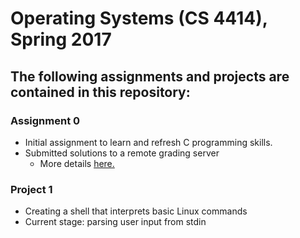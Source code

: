 # Operating Systems (CS 4414), Spring 2017
## The following assignments and projects are contained in this repository:
### Assignment 0
- Initial assignment to learn and refresh C programming skills.
- Submitted solutions to a remote grading server
  - More details [here.](https://github.com/pedrampejman/os-grader-client)
### Project 1
- Creating a shell that interprets basic Linux commands
- Current stage: parsing user input from stdin


